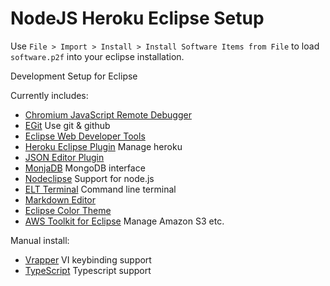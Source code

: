 NodeJS Heroku Eclipse Setup
===========================

Use `File > Import > Install > Install Software Items from File` to load `software.p2f` into your eclipse installation.

Development Setup for Eclipse 

Currently includes:

 - [Chromium JavaScript Remote Debugger](https://code.google.com/p/chromedevtools/wiki/DebuggerTutorial)
 - [EGit](http://www.eclipse.org/egit/) Use git & github
 - [Eclipse Web Developer Tools](http://www.eclipse.org/webtools/)
 - [Heroku Eclipse Plugin](https://devcenter.heroku.com/articles/getting-started-with-heroku-eclipse) Manage heroku
 - [JSON Editor Plugin](http://sourceforge.net/projects/eclipsejsonedit/)
 - [MonjaDB](https://github.com/Kanatoko/MonjaDB) MongoDB interface
 - [Nodeclipse](http://www.nodeclipse.org/) Support for node.js
 - [ELT Terminal](https://code.google.com/p/elt/) Command line terminal
 - [Markdown Editor](http://www.winterwell.com/software/markdown-editor.php)
 - [Eclipse Color Theme](http://eclipsecolorthemes.org/?view=plugin)
 - [AWS Toolkit for Eclipse](http://aws.amazon.com/eclipse/) Manage Amazon S3 etc.
 
Manual install:

 - [Vrapper](http://vrapper.sourceforge.net/home/) VI keybinding support 
 - [TypeScript](https://github.com/palantir/eclipse-typescript) Typescript support